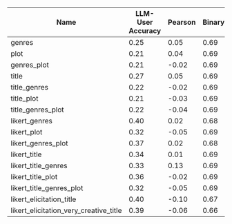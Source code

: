 | Name | LLM-User Accuracy | Pearson | Binary |
|------|-------------------|---------|--------|
| genres | 0.25 | 0.05 | 0.69
| plot | 0.21 | 0.04 | 0.69
| genres_plot | 0.21 | -0.02 | 0.69
| title | 0.27 | 0.05 | 0.69
| title_genres | 0.22 | -0.02 | 0.69
| title_plot | 0.21 | -0.03 | 0.69
| title_genres_plot | 0.22 | -0.04 | 0.69
| likert_genres | 0.40 | 0.02 | 0.68
| likert_plot | 0.32 | -0.05 | 0.69
| likert_genres_plot | 0.37 | 0.02 | 0.68
| likert_title | 0.34 | 0.01 | 0.69
| likert_title_genres | 0.33 | 0.13 | 0.69
| likert_title_plot | 0.36 | -0.02 | 0.69
| likert_title_genres_plot | 0.32 | -0.05 | 0.69
| likert_elicitation_title | 0.40 | -0.10 | 0.67
| likert_elicitation_very_creative_title | 0.39 | -0.06 | 0.66